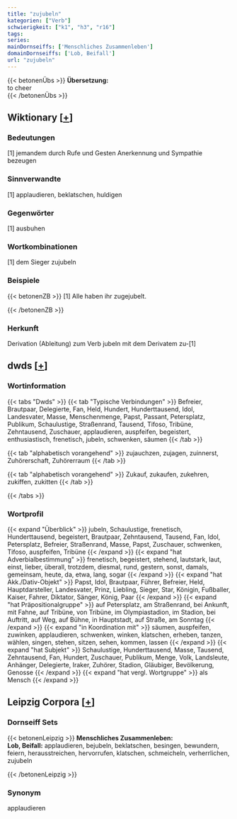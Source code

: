 ```yaml
---
title: "zujubeln"
kategorien: ["Verb"]
schwierigkeit: ["k1", "h3", "r16"]
tags:
series:
mainDornseiffs: ['Menschliches Zusammenleben']
domainDornseiffs: ['Lob, Beifall']
url: "zujubeln"
---
```


{{< betonenÜbs >}}
**Übersetzung:**  
to cheer  
{{< /betonenÜbs >}}

## Wiktionary [[+](https://de.wiktionary.org/wiki/zujubeln)]

### Bedeutungen
[1] jemandem durch Rufe und Gesten Anerkennung und Sympathie bezeugen  

### Sinnverwandte
[1] applaudieren, beklatschen, huldigen  

### Gegenwörter
[1] ausbuhen  

### Wortkombinationen
[1] dem Sieger zujubeln  

### Beispiele
{{< betonenZB >}}
[1] Alle haben ihr zugejubelt.  

{{< /betonenZB >}}
### Herkunft
Derivation (Ableitung) zum Verb jubeln mit dem Derivatem zu-[1]  



## dwds [[+](https://www.dwds.de/wb/zujubeln)]

### Wortinformation
{{< tabs "Dwds" >}}
{{< tab "Typische Verbindungen" >}}
Befreier, Brautpaar, Delegierte, Fan, Held, Hundert, Hunderttausend, Idol, Landesvater, Masse, Menschenmenge, Papst, Passant, Petersplatz, Publikum, Schaulustige, Straßenrand, Tausend, Tifoso, Tribüne, Zehntausend, Zuschauer, applaudieren, auspfeifen, begeistert, enthusiastisch, frenetisch, jubeln, schwenken, säumen
{{< /tab >}}

{{< tab "alphabetisch vorangehend" >}}
zujauchzen, zujagen, zuinnerst, Zuhörerschaft, Zuhörerraum
{{< /tab >}}

{{< tab "alphabetisch vorangehend" >}}
Zukauf, zukaufen, zukehren, zukiffen, zukitten
{{< /tab >}}

{{< /tabs >}}

### Wortprofil
{{< expand "Überblick" >}} jubeln, Schaulustige, frenetisch, Hunderttausend, begeistert, Brautpaar, Zehntausend, Tausend, Fan, Idol, Petersplatz, Befreier, Straßenrand, Masse, Papst, Zuschauer, schwenken, Tifoso, auspfeifen, Tribüne {{< /expand >}}
{{< expand "hat Adverbialbestimmung" >}} frenetisch, begeistert, stehend, lautstark, laut, einst, lieber, überall, trotzdem, diesmal, rund, gestern, sonst, damals, gemeinsam, heute, da, etwa, lang, sogar {{< /expand >}}
{{< expand "hat Akk./Dativ-Objekt" >}} Papst, Idol, Brautpaar, Führer, Befreier, Held, Hauptdarsteller, Landesvater, Prinz, Liebling, Sieger, Star, Königin, Fußballer, Kaiser, Fahrer, Diktator, Sänger, König, Paar {{< /expand >}}
{{< expand "hat Präpositionalgruppe" >}} auf Petersplatz, am Straßenrand, bei Ankunft, mit Fahne, auf Tribüne, von Tribüne, im Olympiastadion, im Stadion, bei Auftritt, auf Weg, auf Bühne, in Hauptstadt, auf Straße, am Sonntag {{< /expand >}}
{{< expand "in Koordination mit" >}} säumen, auspfeifen, zuwinken, applaudieren, schwenken, winken, klatschen, erheben, tanzen, wählen, singen, stehen, sitzen, sehen, kommen, lassen {{< /expand >}}
{{< expand "hat Subjekt" >}} Schaulustige, Hunderttausend, Masse, Tausend, Zehntausend, Fan, Hundert, Zuschauer, Publikum, Menge, Volk, Landsleute, Anhänger, Delegierte, Iraker, Zuhörer, Stadion, Gläubiger, Bevölkerung, Genosse {{< /expand >}}
{{< expand "hat vergl. Wortgruppe" >}} als Mensch {{< /expand >}}

## Leipzig Corpora [[+](https://corpora.uni-leipzig.de/en/res?word=zujubeln&corpusId=deu_newscrawl-public_2018)]

### Dornseiff Sets
{{< betonenLeipzig >}}
**Menschliches Zusammenleben:**  
**Lob, Beifall:** applaudieren, bejubeln, beklatschen, besingen, bewundern, feiern, herausstreichen, hervorrufen, klatschen, schmeicheln, verherrlichen, zujubeln  

{{< /betonenLeipzig >}}

### Synonym
applaudieren

